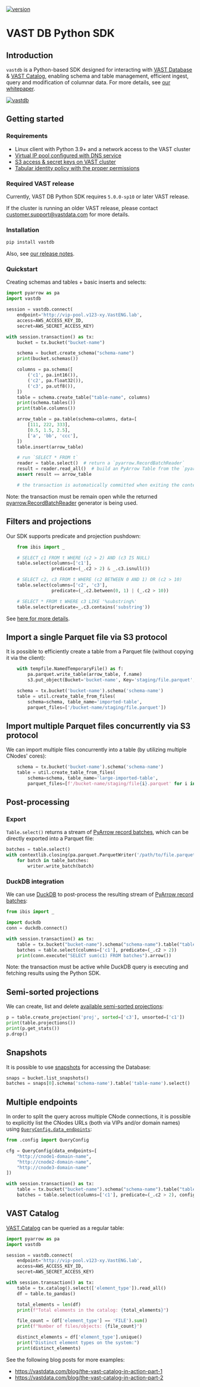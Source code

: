 [![version](https://img.shields.io/pypi/v/vastdb.svg)](https://pypi.org/project/vastdb)

# VAST DB Python SDK

## Introduction

`vastdb` is a Python-based SDK designed for interacting with [VAST Database](https://vastdata.com/database) & [VAST Catalog](https://vastdata.com/blog/vast-catalog-treat-your-file-system-like-a-database), enabling schema and table management, efficient ingest, query and modification of columnar data. For more details, see [our whitepaper](https://vastdata.com/whitepaper/#TheVASTDataBase).

[![vastdb](docs/vastdb.png)](https://vastdata.com/database)

## Getting started

### Requirements

- Linux client with Python 3.9+ and a network access to the VAST cluster
- [Virtual IP pool configured with DNS service](https://support.vastdata.com/s/topic/0TOV40000000FThOAM/configuring-network-access-v50)
- [S3 access & secret keys on VAST cluster](https://support.vastdata.com/s/article/UUID-4d2e7e23-b2fb-7900-d98f-96c31a499626)
- [Tabular identity policy with the proper permissions](https://support.vastdata.com/s/article/UUID-14322b60-d6a2-89ac-3df0-3dfbb6974182)

### Required VAST release

Currently, VAST DB Python SDK requires `5.0.0-sp10` or later VAST release.

If the cluster is running an older VAST release, please contact customer.support@vastdata.com for more details.

### Installation

```bash
pip install vastdb
```

Also, see [our release notes](CHANGELOG.md).

### Quickstart

Creating schemas and tables + basic inserts and selects:

```python
import pyarrow as pa
import vastdb

session = vastdb.connect(
    endpoint='http://vip-pool.v123-xy.VastENG.lab',
    access=AWS_ACCESS_KEY_ID,
    secret=AWS_SECRET_ACCESS_KEY)

with session.transaction() as tx:
    bucket = tx.bucket("bucket-name")

    schema = bucket.create_schema("schema-name")
    print(bucket.schemas())

    columns = pa.schema([
        ('c1', pa.int16()),
        ('c2', pa.float32()),
        ('c3', pa.utf8()),
    ])
    table = schema.create_table("table-name", columns)
    print(schema.tables())
    print(table.columns())

    arrow_table = pa.table(schema=columns, data=[
        [111, 222, 333],
        [0.5, 1.5, 2.5],
        ['a', 'bb', 'ccc'],
    ])
    table.insert(arrow_table)

    # run `SELECT * FROM t`
    reader = table.select()  # return a `pyarrow.RecordBatchReader`
    result = reader.read_all()  # build an PyArrow Table from the `pyarrow.RecordBatch` objects read from VAST
    assert result == arrow_table

    # the transaction is automatically committed when exiting the context
```

Note: the transaction must be remain open while the returned [pyarrow.RecordBatchReader](https://arrow.apache.org/docs/python/generated/pyarrow.RecordBatchReader.html) generator is being used.

## Filters and projections

Our SDK supports predicate and projection pushdown:

```python
    from ibis import _

    # SELECT c1 FROM t WHERE (c2 > 2) AND (c3 IS NULL)
    table.select(columns=['c1'],
                 predicate=(_.c2 > 2) & _.c3.isnull())

    # SELECT c2, c3 FROM t WHERE (c2 BETWEEN 0 AND 1) OR (c2 > 10)
    table.select(columns=['c2', 'c3'],
                 predicate=(_.c2.between(0, 1) | (_.c2 > 10))

    # SELECT * FROM t WHERE c3 LIKE '%substring%'
    table.select(predicate=_.c3.contains('substring'))
```

See [here for more details](docs/predicate.md).

## Import a single Parquet file via S3 protocol

It is possible to efficiently create a table from a Parquet file (without copying it via the client):

```python
    with tempfile.NamedTemporaryFile() as f:
        pa.parquet.write_table(arrow_table, f.name)
        s3.put_object(Bucket='bucket-name', Key='staging/file.parquet', Body=f)

    schema = tx.bucket('bucket-name').schema('schema-name')
    table = util.create_table_from_files(
        schema=schema, table_name='imported-table',
        parquet_files=['/bucket-name/staging/file.parquet'])
```

## Import multiple Parquet files concurrently via S3 protocol

We can import multiple files concurrently into a table (by utilizing multiple CNodes' cores):

```python
    schema = tx.bucket('bucket-name').schema('schema-name')
    table = util.create_table_from_files(
        schema=schema, table_name='large-imported-table',
        parquet_files=[f'/bucket-name/staging/file{i}.parquet' for i in range(10)])
```

## Post-processing

### Export

`Table.select()` returns a stream of [PyArrow record batches](https://arrow.apache.org/docs/python/data.html#record-batches), which can be directly exported into a Parquet file:

```python
batches = table.select()
with contextlib.closing(pa.parquet.ParquetWriter('/path/to/file.parquet', batches.schema)) as writer:
    for batch in table_batches:
        writer.write_batch(batch)
```

### DuckDB integration

We can use [DuckDB](https://duckdb.org/docs/guides/python/sql_on_arrow.html) to post-process the resulting stream of [PyArrow record batches](https://arrow.apache.org/docs/python/data.html#record-batches):

```python
from ibis import _

import duckdb
conn = duckdb.connect()

with session.transaction() as tx:
    table = tx.bucket("bucket-name").schema("schema-name").table("table-name")
    batches = table.select(columns=['c1'], predicate=(_.c2 > 2))
    print(conn.execute("SELECT sum(c1) FROM batches").arrow())
```

Note: the transaction must be active while DuckDB query is executing and fetching results using the Python SDK.

## Semi-sorted projections

We can create, list and delete [available semi-sorted projections](https://support.vastdata.com/s/article/UUID-e4ca42ab-d15b-6b72-bd6b-f3c77b455de4):

```python
p = table.create_projection('proj', sorted=['c3'], unsorted=['c1'])
print(table.projections())
print(p.get_stats())
p.drop()
```

## Snapshots

It is possible to use [snapshots](https://vastdata.com/blog/bringing-snapshots-to-vasts-element-store) for accessing the Database:

```python
snaps = bucket.list_snapshots()
batches = snaps[0].schema('schema-name').table('table-name').select()
```

## Multiple endpoints

In order to split the query across multiple CNode connections, it is possible to explicitly list the CNodes URLs (both via VIPs and/or domain names) using [`QueryConfig.data_endpoints`](https://github.com/vast-data/vastdb_sdk/blob/main/vastdb/config.py):

```python
from .config import QueryConfig

cfg = QueryConfig(data_endpoints=[
    "http://cnode1-domain-name",
    "http://cnode2-domain-name",
    "http://cnode3-domain-name"
])

with session.transaction() as tx:
    table = tx.bucket("bucket-name").schema("schema-name").table("table-name")
    batches = table.select(columns=['c1'], predicate=(_.c2 > 2), config=cfg)
```

## VAST Catalog

[VAST Catalog](https://vastdata.com/blog/vast-catalog-treat-your-file-system-like-a-database) can be queried as a regular table:

```python
import pyarrow as pa
import vastdb

session = vastdb.connect(
    endpoint='http://vip-pool.v123-xy.VastENG.lab',
    access=AWS_ACCESS_KEY_ID,
    secret=AWS_SECRET_ACCESS_KEY)

with session.transaction() as tx:
    table = tx.catalog().select(['element_type']).read_all()
    df = table.to_pandas()

    total_elements = len(df)
    print(f"Total elements in the catalog: {total_elements}")

    file_count = (df['element_type'] == 'FILE').sum()
    print(f"Number of files/objects: {file_count}")

    distinct_elements = df['element_type'].unique()
    print("Distinct element types on the system:")
    print(distinct_elements)
```

See the following blog posts for more examples:

- https://vastdata.com/blog/the-vast-catalog-in-action-part-1
- https://vastdata.com/blog/the-vast-catalog-in-action-part-2

